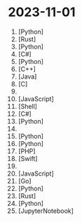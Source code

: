 # 2023-11-01

1. [](https://github.comundefined "ChatGLM3 series: Open Bilingual Chat LLMs | 开源双语对话语言模型") [Python]
2. [](https://github.comundefined "An open source payments switch written in Rust to make payments fast, reliable and affordable") [Rust]
3. [](https://github.comundefined "A cross-domain diffusion model for 3D reconstruction from a single image") [Python]
4. [](https://github.comundefined "PowerShell for every system!") [C#]
5. [](https://github.comundefined "A collective list of free APIs") [Python]
6. [](https://github.comundefined "Telegram Desktop messaging app") [C++]
7. [](https://github.comundefined "🇨🇳 GitHub中文排行榜，各语言分设「软件 | 资料」榜单，精准定位中文好项目。各取所需，高效学习。") [Java]
8. [](https://github.comundefined "A minimal programming example for a chat server") [C]
9. [](https://github.comundefined "") 
10. [](https://github.comundefined "The free & Open Source Alternative to DocuSign") [JavaScript]
11. [](https://github.comundefined "Logging Made Easy (LME) is a free and open logging and protective monitoring solution serving all organizations.") [Shell]
12. [](https://github.comundefined "Windows system utilities to maximize productivity") [C#]
13. [](https://github.comundefined "Learn how to design large-scale systems. Prep for the system design interview. Includes Anki flashcards.") [Python]
14. [](https://github.comundefined "These are the best resources for System Design on the Internet") 
15. [](https://github.comundefined "Linux, Jenkins, AWS, SRE, Prometheus, Docker, Python, Ansible, Git, Kubernetes, Terraform, OpenStack, SQL, NoSQL, Azure, GCP, DNS, Elastic, Network, Virtualization. DevOps Interview Questions") [Python]
16. [](https://github.comundefined "Create Customized Software using Natural Language Idea (through LLM-powered Multi-Agent Collaboration)") [Python]
17. [](https://github.comundefined "Sistema Open Source para Identificar potenciales fraudes electorales, minimizar su ocurrencia e impacto.") [PHP]
18. [](https://github.comundefined "Skip transpiler for converting SwiftUI iOS apps into Android Kotlin Compose apps") [Swift]
19. [](https://github.comundefined "A collection of inspiring lists, manuals, cheatsheets, blogs, hacks, one-liners, cli/web tools and more.") 
20. [](https://github.comundefined "Connect to your audience with a single link. Showcase the content you create and your projects in one place. Make it easier for people to find, follow and subscribe.") [JavaScript]
21. [](https://github.comundefined "Distributed tracing without code changes. 🚀 Instantly monitor any application using OpenTelemetry and eBPF") [Go]
22. [](https://github.comundefined "🕸 Web apps in pure Python 🐍") [Python]
23. [](https://github.comundefined "A curated list of Rust code and resources.") [Rust]
24. [](https://github.comundefined "The world's simplest facial recognition api for Python and the command line") [Python]
25. [](https://github.comundefined "Cloud-native SIEM for intelligent security analytics for your entire enterprise.") [JupyterNotebook]
